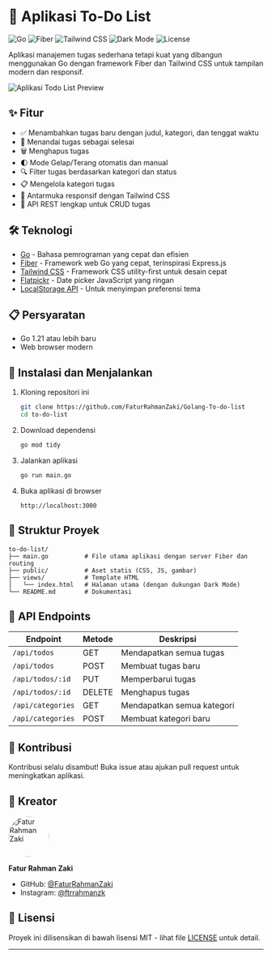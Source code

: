 # 📝 Aplikasi To-Do List

![Go](https://img.shields.io/badge/Go-1.21%2B-00ADD8?style=flat-square&logo=go&logoColor=white)
![Fiber](https://img.shields.io/badge/Fiber-v2.50.0-00A3E0?style=flat-square&logo=go&logoColor=white)
![Tailwind CSS](https://img.shields.io/badge/Tailwind%20CSS-latest-38B2AC?style=flat-square&logo=tailwind-css&logoColor=white)
![Dark Mode](https://img.shields.io/badge/Dark%20Mode-Included-333?style=flat-square)
![License](https://img.shields.io/badge/License-MIT-yellow.svg?style=flat-square)

Aplikasi manajemen tugas sederhana tetapi kuat yang dibangun menggunakan Go dengan framework Fiber dan Tailwind CSS untuk tampilan modern dan responsif.

![Aplikasi Todo List Preview](https://via.placeholder.com/800x400?text=Aplikasi+Todo+List+dengan+Go+dan+Tailwind)

## ✨ Fitur

- ✅ Menambahkan tugas baru dengan judul, kategori, dan tenggat waktu
- 🔄 Menandai tugas sebagai selesai
- 🗑️ Menghapus tugas
- 🌓 Mode Gelap/Terang otomatis dan manual
- 🔍 Filter tugas berdasarkan kategori dan status
- 📋 Mengelola kategori tugas
- 📱 Antarmuka responsif dengan Tailwind CSS
- 🚀 API REST lengkap untuk CRUD tugas

## 🛠️ Teknologi

- [Go](https://golang.org/) - Bahasa pemrograman yang cepat dan efisien
- [Fiber](https://gofiber.io/) - Framework web Go yang cepat, terinspirasi Express.js
- [Tailwind CSS](https://tailwindcss.com/) - Framework CSS utility-first untuk desain cepat
- [Flatpickr](https://flatpickr.js.org/) - Date picker JavaScript yang ringan
- [LocalStorage API](https://developer.mozilla.org/en-US/docs/Web/API/Window/localStorage) - Untuk menyimpan preferensi tema

## 📋 Persyaratan

- Go 1.21 atau lebih baru
- Web browser modern

## 🚀 Instalasi dan Menjalankan

1. Kloning repositori ini
   ```bash
   git clone https://github.com/FaturRahmanZaki/Golang-To-do-list
   cd to-do-list
   ```

2. Download dependensi
   ```bash
   go mod tidy
   ```

3. Jalankan aplikasi
   ```bash
   go run main.go
   ```

4. Buka aplikasi di browser
   ```
   http://localhost:3000
   ```

## 📁 Struktur Proyek

```
to-do-list/
├── main.go          # File utama aplikasi dengan server Fiber dan routing
├── public/          # Aset statis (CSS, JS, gambar)
├── views/           # Template HTML
│   └── index.html   # Halaman utama (dengan dukungan Dark Mode)
└── README.md        # Dokumentasi
```

## 📡 API Endpoints

| Endpoint             | Metode | Deskripsi                             |
|----------------------|--------|---------------------------------------|
| `/api/todos`         | GET    | Mendapatkan semua tugas               |
| `/api/todos`         | POST   | Membuat tugas baru                    |
| `/api/todos/:id`     | PUT    | Memperbarui tugas                     |
| `/api/todos/:id`     | DELETE | Menghapus tugas                       |
| `/api/categories`    | GET    | Mendapatkan semua kategori            |
| `/api/categories`    | POST   | Membuat kategori baru                 |

## 🤝 Kontribusi

Kontribusi selalu disambut! Buka issue atau ajukan pull request untuk meningkatkan aplikasi.

## 👤 Kreator

<a href="https://github.com/FaturRahmanZaki">
  <img src="https://github.com/FaturRahmanZaki.png" width="80px" alt="Fatur Rahman Zaki" style="border-radius:50%"/>
</a>

**Fatur Rahman Zaki**

- GitHub: [@FaturRahmanZaki](https://github.com/FaturRahmanZaki)
- Instagram: [@ftrrahmanzk](https://instagram.com/ftrrahmanzk)

## 📄 Lisensi

Proyek ini dilisensikan di bawah lisensi MIT - lihat file [LICENSE](LICENSE) untuk detail.

---
